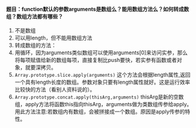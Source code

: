 #### 题目：function默认的参数arguments是数组么？能用数组方法么？如何转成数组？数组方法都有哪些？

1. 不是数组
2. 可以用length，但不能用数组方法
3. 转成数组的方法：
  1. 用循环，因为arguments类似数组可以使用arguments[0]来访问实参，那么将每项赋值给新的数组每项，直接复制比push要快，若实参有函数或者对象，就要深拷贝。
  2. `Array.prototype.slice.apply(arguments)` 这个方法会根据length属性,返回一个具有length长度的数组。参数对象只要有length属性就好。这是运行效率比较快的方法（看别人资料说的）。
  3. `Array.prototype.concat.apply(thisArg,arguments)` thisArg是新的空数组，apply方法将函数this指向thisArg，arguments做为类数组传参给apply。用此方法注意:若数组内有数组，会被拼接成一个数组。原因是apply传参的特性。
